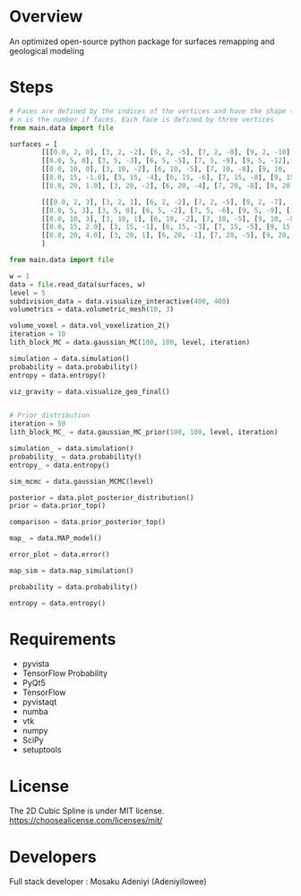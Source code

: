 # Overview
An optimized open-source python package for surfaces remapping and geological modeling

# Steps
```python
# Faces are defined by the indices of the vertices and have the shape (n,3) for triangular meshes.
# n is the number if faces. Each face is defined by three vertices
from main.data import file

surfaces = [
        [[[0.0, 2, 0], [3, 2, -2], [6, 2, -5], [7, 2, -8], [9, 2, -10], [15, 2, -14]],
        [[0.0, 5, 0], [3, 5, -3], [6, 5, -5], [7, 5, -9], [9, 5, -12], [15, 5, -15]],
        [[0.0, 10, 0], [3, 10, -2], [6, 10, -5], [7, 10, -8], [9, 10, -11], [15, 10, -16]],
        [[0.0, 15, -1.0], [3, 15, -4], [6, 15, -6], [7, 15, -8], [9, 15, -11.5], [15, 15, -15]],
        [[0.0, 20, 1.0], [3, 20, -2], [6, 20, -4], [7, 20, -8], [9, 20, -11], [15, 20, -16]]],

        [[[0.0, 2, 3], [3, 2, 1], [6, 2, -2], [7, 2, -5], [9, 2, -7], [15, 2, -11]],
        [[0.0, 5, 3], [3, 5, 0], [6, 5, -2], [7, 5, -6], [9, 5, -9], [15, 5, -12]],
        [[0.0, 10, 3], [3, 10, 1], [6, 10, -2], [7, 10, -5], [9, 10, -8], [15, 10, -13]],
        [[0.0, 15, 2.0], [3, 15, -1], [6, 15, -3], [7, 15, -5], [9, 15, -8.5], [15, 15, -12]],
        [[0.0, 20, 4.0], [3, 20, 1], [6, 20, -1], [7, 20, -5], [9, 20, -8], [15, 20, -13]]]
        ]

from main.data import file

w = 1
data = file.read_data(surfaces, w)
level = 5
subdivision_data = data.visualize_interactive(400, 400)
volumetrics = data.volumetric_mesh(10, 3)

volume_voxel = data.vol_voxelization_2()
iteration = 10
lith_block_MC = data.gaussian_MC(100, 100, level, iteration)

simulation = data.simulation()
probability = data.probability()
entropy = data.entropy()

viz_gravity = data.visualize_geo_final()


# Prior distribution
iteration = 50
lith_block_MC_ = data.gaussian_MC_prior(100, 100, level, iteration)

simulation_ = data.simulation()
probability_ = data.probability()
entropy_ = data.entropy()

sim_mcmc = data.gaussian_MCMC(level)

posterior = data.plot_posterior_distribution()
prior = data.prior_top()

comparison = data.prior_posterior_top()

map_ = data.MAP_model()

error_plot = data.error()

map_sim = data.map_simulation()

probability = data.probability()

entropy = data.entropy()

```

# Requirements
- pyvista
- TensorFlow Probability
- PyQt5
- TensorFlow
- pyvistaqt
- numba
- vtk
- numpy
- SciPy
- setuptools


# License
The 2D Cubic Spline is under MIT license. https://choosealicense.com/licenses/mit/


# Developers
Full stack developer : Mosaku Adeniyi (Adeniyilowee)
